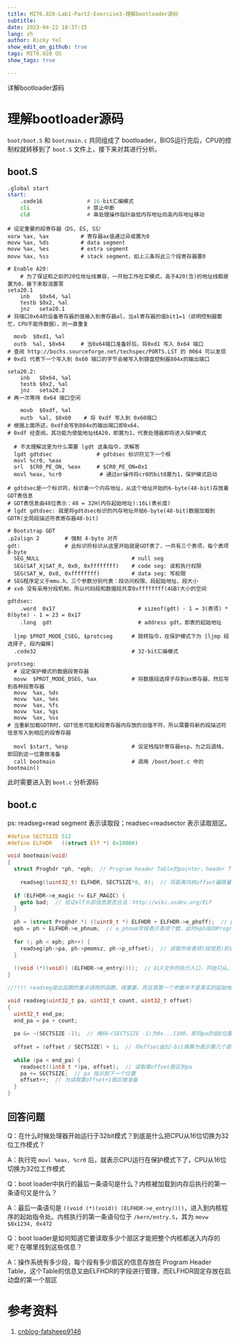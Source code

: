 ```yaml
---
title: MIT6.828-Lab1-Part2-Exercise3-理解bootloader源码
subtitle: 
date: 2023-04-22 18:37:15
lang: zh
author: Ricky Yel
show_edit_on_github: true
tags: MIT6.828 OS
show_tags: true

---
```

详解bootloader源码
<!--more-->

# 理解bootloader源码

`boot/boot.S` 和 `boot/main.c` 共同组成了 bootloader，BIOS运行完后，CPU的控制权就转移到了 `boot.S` 文件上，接下来对其进行分析。

## boot.S

```asm
.global start
start:
	.code16              # 16-bit汇编模式
	cli                  # 禁止中断
	cld                  # 串处理操作指针由低内存地址向高内存地址移动
```

```assembly
# 设定重要的段寄存器（DS, ES, SS）
xorw %ax, %ax          # 寄存器ax值通过异或置为0
movw %ax, %ds          # data segment
movw %ax, %es          # extra segment
movw %ax, %ss          # stack segment，如上三条将此三个段寄存器置0
```

```assembly
# Enable A20:
	# 为了保证和之前的20位地址线兼容，一开始工作在实模式，高于A20(含)的地址线都是置为0，接下来取消置零
seta20.1
	inb   $0x64, %al
	testb $0x2, %al
	jnz   seta20.1
# 将端口0x64的设备寄存器的值输入到寄存器al，当al寄存器的值bit1=1（说明控制器繁忙，CPU不能传数据），则一直重复

  movb  $0xd1, %al
  outb  %al, $0x64     # 当0x64端口准备好后，将0xd1 写入 0x64 端口
# 查阅 http://bochs.sourceforge.net/techspec/PORTS.LST 的 0064 可以发现
# 0xd1 代表下一个写入到 0x60 端口的字节会被写入到键盘控制器804x的输出端口
  
seta20.2:
	inb   $0x64, %al
	testb $0x2, %al
	jnz   seta20.2
# 再一次等待 0x64 端口空闲

	movb  $0xdf, %al
	outb  %al, $0x60    # 将 0xdf 写入到 0x60端口
# 根据上面所述，0xdf会写到804x的输出端口即0x64，
# 0xdf 经查阅，其功能为使能地址线A20，即置为1，代表处理器即将进入保护模式
```

```assembly
  # 不太理解这里为什么需要 lgdt 这条指令，求解答
  lgdt gdtdsec              # gdtdsec 标识符见下一个框
  movl %cr0, %eax
  orl  $CR0_PE_ON, %eax     # $CR0_PE_ON=0x1
  movl %eax, %cr0            # 通过or操作将cr0的bit0置为1，保护模式启动

# gdtdsec是一个标识符，标识着一个内存地址，从这个地址开始的6-byte(48-bit)存放着GDT表信息
# GDT表信息由48位表示：48 = 32H(内存起始地址):16L(表长度)
# lgdt gdtdsec: 就是将gdtdsec标识的内存地址开始6-byte(48-bit)数据加载到GDTR(全局段描述符表寄存器48-bit)
```

```assembly
# Bootstrap GDT
.p2align 2        # 强制 4-byte 对齐
gdt:              # 此标识符标识从这里开始就是GDT表了，一共有三个表项，每个表项 8-byte
  SEG_NULL                             # null seg
  SEG(SAT_X|SAT_R, 0x0, 0xffffffff)    # code seg: 读和执行权限
  SEG(SAT_W, 0x0, 0xffffffff)          # data seg: 写权限
# SEG程序定义于mmu.h，三个参数分别代表：段访问权限、段起始地址、段大小
# xv6 没有采用分段机制，所以代码段和数据段共享0xffffffff(4GB)大小的空间

gdtdsec:
	.word  0x17                          # sizeof(gdt) - 1 = 3(表项) * 8(byte) - 1 = 23 = 0x17
	.long  gdt                           # address gdt，即表的起始地址
```

```assembly
  ljmp $PROT_MODE_CSEG, $protcseg      # 跳转指令，在保护模式下为 [ljmp 段选择子, 段内偏移]
  .code32                              # 32-bit汇编模式
  
protcseg:
  # 设定保护模式的数据段寄存器
  movw  $PROT_MODE_DSEG, %ax           # 将数据段选择子存到ax寄存器，然后写到各种段寄存器
  movw  %ax, %ds
  movw  %ax, %es
  movw  %ax, %fs
  movw  %ax, %gs
  movw  %ax, %ss
# 当重新加载GDTR时，GDT信息可能和段寄存器内存放的旧值不符，所以需要将新的段描述符信息写入到相应的段寄存器
```

```assembly
  movl $start, %esp                    # 设定栈指针寄存器esp，为之后退栈，即回到这一位置做准备
  call bootmain                        # 调用 /boot/boot.c 中的 bootmain()
```

此时需要进入到 `boot.c` 分析源码

## boot.c

ps: readseg=read segment 表示读取段；readsec=readsector 表示读取扇区。

```c
#define SECTSIZE 512
#define ELFHDR   ((struct Elf *) 0x10000)

void bootmain(void)
{
  struct Proghdr *ph, *eph;  // Program header Table的pointer，header Table存放了所有段的信息
  
	readseg((uint32_t) ELFHDR, SECTSIZE*8, 0);  // 将距离内核offset偏移量的8个扇区(4MB=1Page)的内容读取到以ELFHDR为起点的内存当中。实现的功能为读取elf头部放入内存
  
  if (ELFHDR->e_magic != ELF_MAGIC) {
    goto bad;  // 验证elf头部信息是否合法：http://wiki.osdev.org/ELF
  }
  
  ph = (struct Proghdr *) ((uint8_t *) ELFHDR + ELFHDR->e_phoff);  // phoff字段代表Program Header Table距离表头的偏移量
  eph = ph + ELFHDR->e_phnum;  // e_phnum字段表示表项个数，此时eph指向Program Header Table尾部
  
  for (; ph < eph; ph++) {
    readseg(ph->pa, ph->pmemsz, ph->p_offset);  // 读取所有表项(段信息)到各自的pa字段表示的物理地址
  }
  
  ((void (*)(void)) (ELFHDR->e_entry))();  // ELF文件的执行入口，开始只从。且这个ELF文件为内核文件，此时bootloader将控制权转交给了操作系统的内核。
}

//!!!! readseg是此函数的重点调用的函数，很重要。而且其第一个参数并不是真实的起始地址，有一个偏移，具体见下面对readseg的解释，掩码部分
```

```c
void readseg(uint32_t pa, uint32_t count, uint32_t offset)
{
  uint32_t end_pa;
  end_pa = pa + count;
  
  pa &= ~(SECTSIZE -1);  // 掩码~(SECTSIZE -1)为0x...1100，即将pa的低8位置零，此时pa的地址一定是扇区起始地址的整数倍
  
  offset = (offset / SECTSIZE) + 1;  // 将offset由32-bit换算为表示第几个扇区
  
  while (pa < end_pa) {
    readsect((int8_t *)pa, offset);  // 读取第offset扇区到pa
    pa += SECTSIZE;  // pa 指示到下一个位置
    offset++;  // 为读取第offset+1扇区做准备
  }
}
```

## 回答问题

Q：在什么时候处理器开始运行于32bit模式？到底是什么把CPU从16位切换为32位工作模式？

A：执行完 `movl %eax, %cr0` 后，就表示CPU运行在保护模式下了，CPU从16位切换为32位工作模式

Q：boot loader中执行的最后一条语句是什么？内核被加载到内存后执行的第一条语句又是什么？

A：最后一条语句是 `((void (*)(void)) (ELFHDR->e_entry))()`，进入到内核程序的起始指令处。内核执行的第一条语句位于 `/kern/entry.S`，其为 `movw $0x1234, 0x472`

Q：boot loader是如何知道它要读取多少个扇区才能把整个内核都送入内存的呢？在哪里找到这些信息？

A：操作系统有多少段，每个段有多少扇区的信息存放在 Program Header Table，这个Table的信息又由ELFHDR的字段进行管理，而ELFHDR固定存放在启动盘的第一个扇区

# 参考资料

1. [cnblog-fatsheep9146](http://www.cnblogs.com/fatsheep9146/p/5115086.html )